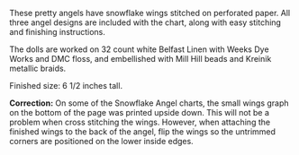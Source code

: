 These pretty angels have snowflake wings stitched on perforated paper. All three angel designs are included with the chart, along with easy stitching and finishing instructions.

The dolls are worked on 32 count white Belfast Linen with Weeks Dye Works and DMC floss, and embellished with Mill Hill beads and Kreinik metallic braids.

Finished size: 6 1/2 inches tall.

**Correction:** On some of the Snowflake Angel charts, the small wings graph on the bottom of the page was printed upside down. This will not be a problem when cross stitching the wings. However, when attaching the finished wings to the back of the angel, flip the wings so the untrimmed corners are positioned on the lower inside edges.
